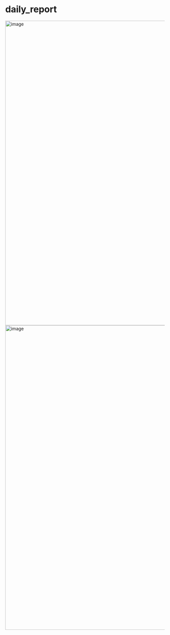 # daily_report
<img width="960" alt="image" src="https://github.com/bob-g12/daily_report/assets/126374166/a2c5134b-a197-40e7-bdf4-a39a09ce1b19">

<img width="960" alt="image" src="https://github.com/bob-g12/daily_report/assets/126374166/4eca078e-becb-400f-bb21-abc6b6bb7e1a">

